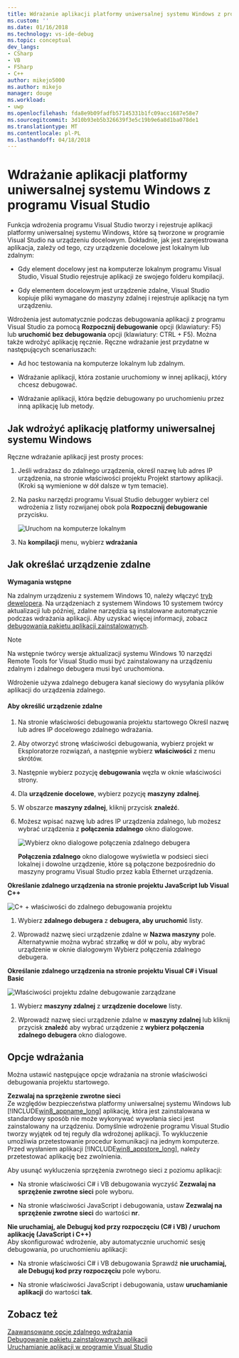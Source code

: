 ```yaml
---
title: Wdrażanie aplikacji platformy uniwersalnej systemu Windows z programu Visual Studio | Dokumentacja firmy Microsoft
ms.custom: ''
ms.date: 01/16/2018
ms.technology: vs-ide-debug
ms.topic: conceptual
dev_langs:
- CSharp
- VB
- FSharp
- C++
author: mikejo5000
ms.author: mikejo
manager: douge
ms.workload:
- uwp
ms.openlocfilehash: fda8e9b09fadfb57145331b1fc09acc1687e58e7
ms.sourcegitcommit: 3d10b93eb5b326639f3e5c19b9e6a8d1ba078de1
ms.translationtype: MT
ms.contentlocale: pl-PL
ms.lasthandoff: 04/18/2018
---
```

# <a name="deploy-uwp-apps-from-visual-studio"></a>Wdrażanie aplikacji platformy uniwersalnej systemu Windows z programu Visual Studio
  
 Funkcja wdrożenia programu Visual Studio tworzy i rejestruje aplikacji platformy uniwersalnej systemu Windows, które są tworzone w programie Visual Studio na urządzeniu docelowym. Dokładnie, jak jest zarejestrowana aplikacja, zależy od tego, czy urządzenie docelowe jest lokalnym lub zdalnym:  
  
-   Gdy element docelowy jest na komputerze lokalnym programu Visual Studio, Visual Studio rejestruje aplikacji ze swojego folderu kompilacji.  
  
-   Gdy elementem docelowym jest urządzenie zdalne, Visual Studio kopiuje pliki wymagane do maszyny zdalnej i rejestruje aplikację na tym urządzeniu.  
  
 Wdrożenia jest automatycznie podczas debugowania aplikacji z programu Visual Studio za pomocą **Rozpocznij debugowanie** opcji (klawiatury: F5) lub **uruchomić bez debugowania** opcji (klawiatury: CTRL + F5). Można także wdrożyć aplikację ręcznie. Ręczne wdrażanie jest przydatne w następujących scenariuszach:  
  
-   Ad hoc testowania na komputerze lokalnym lub zdalnym.  
  
-   Wdrażanie aplikacji, która zostanie uruchomiony w innej aplikacji, który chcesz debugować.  
  
-   Wdrażanie aplikacji, która będzie debugowany po uruchomieniu przez inną aplikację lub metody.
  
##  <a name="BKMK_How_to_deploy_a_Windows_Store_app"></a> Jak wdrożyć aplikację platformy uniwersalnej systemu Windows  
 Ręczne wdrażanie aplikacji jest prosty proces:  
  
1.  Jeśli wdrażasz do zdalnego urządzenia, określ nazwę lub adres IP urządzenia, na stronie właściwości projektu Projekt startowy aplikacji. (Kroki są wymienione w dół dalsze w tym temacie).  
  
2.  Na pasku narzędzi programu Visual Studio debugger wybierz cel wdrożenia z listy rozwijanej obok pola **Rozpocznij debugowanie** przycisku.  
  
     ![Uruchom na komputerze lokalnym](../debugger/media/vsrun_f5_local.png "VSRUN_F5_Local")  
  
3.  Na **kompilacji** menu, wybierz **wdrażania**  
  
##  <a name="BKMK_How_to_specify_a_remote_device"></a> Jak określać urządzenie zdalne  

**Wymagania wstępne**  
  
Na zdalnym urządzeniu z systemem Windows 10, należy włączyć [tryb dewelopera](/windows/uwp/get-started/enable-your-device-for-development). Na urządzeniach z systemem Windows 10 systemem twórcy aktualizacji lub później, zdalne narzędzia są instalowane automatycznie podczas wdrażania aplikacji. Aby uzyskać więcej informacji, zobacz [debugowania pakietu aplikacji zainstalowanych](../debugger/debug-installed-app-package.md).

> [!NOTE]
> Na wstępnie twórcy wersje aktualizacji systemu Windows 10 narzędzi Remote Tools for Visual Studio musi być zainstalowany na urządzeniu zdalnym i zdalnego debugera musi być uruchomiona.
  
Wdrożenie używa zdalnego debugera kanał sieciowy do wysyłania plików aplikacji do urządzenia zdalnego.  
  
#### <a name="to-specify-a-remote-device"></a>Aby określić urządzenie zdalne  
  
1.  Na stronie właściwości debugowania projektu startowego Określ nazwę lub adres IP docelowego zdalnego wdrażania.  
  
2.  Aby otworzyć stronę właściwości debugowania, wybierz projekt w Eksploratorze rozwiązań, a następnie wybierz **właściwości** z menu skrótów.  
  
3.  Następnie wybierz pozycję **debugowania** węzła w oknie właściwości strony.

4. Dla **urządzenie docelowe**, wybierz pozycję **maszyny zdalnej**.

5. W obszarze **maszyny zdalnej**, kliknij przycisk **znaleźć**.
  
4.  Możesz wpisać nazwę lub adres IP urządzenia zdalnego, lub możesz wybrać urządzenia z **połączenia zdalnego** okno dialogowe.  
  
     ![Wybierz okno dialogowe połączenia zdalnego debugera](../debugger/media/vsrun_selectremotedebuggerdlg.png "VSRUN_SelectRemoteDebuggerDlg")  
  
     **Połączenia zdalnego** okno dialogowe wyświetla w podsieci sieci lokalnej i dowolne urządzenie, które są połączone bezpośrednio do maszyny programu Visual Studio przez kabla Ethernet urządzenia.  
  
 **Określanie zdalnego urządzenia na stronie projektu JavaScript lub Visual C++**  
  
 ![C&#43; &#43; właściwości do zdalnego debugowania projektu](../debugger/media/vsrun_cpp_projprop_remote.png "VSRUN_CPP_ProjProp_Remote")  
  
1.  Wybierz **zdalnego debugera** z **debugera, aby uruchomić** listy.  
  
2.  Wprowadź nazwę sieci urządzenie zdalne w **Nazwa maszyny** pole. Alternatywnie można wybrać strzałkę w dół w polu, aby wybrać urządzenie w oknie dialogowym Wybierz połączenia zdalnego debugera.  
  
 **Określanie zdalnego urządzenia na stronie projektu Visual C# i Visual Basic**  
  
 ![Właściwości projektu zdalne debugowanie zarządzane](../debugger/media/vsrun_managed_projprop_remote.png "VSRUN_Managed_ProjProp_Remote")  
  
1.  Wybierz **maszyny zdalnej** z **urządzenie docelowe** listy.  
  
2.  Wprowadź nazwę sieci urządzenie zdalne w **maszyny zdalnej** lub kliknij przycisk **znaleźć** aby wybrać urządzenie z **wybierz połączenia zdalnego debugera** okno dialogowe.  
  
##  <a name="BKMK_Deployment_options"></a> Opcje wdrażania  
 Można ustawić następujące opcje wdrażania na stronie właściwości debugowania projektu startowego.  
  
 **Zezwalaj na sprzężenie zwrotne sieci**  
 Ze względów bezpieczeństwa platformy uniwersalnej systemu Windows lub [!INCLUDE[win8_appname_long](../debugger/includes/win8_appname_long_md.md)] aplikację, która jest zainstalowana w standardowy sposób nie może wykonywać wywołania sieci jest zainstalowany na urządzeniu. Domyślnie wdrożenie programu Visual Studio tworzy wyjątek od tej reguły dla wdrożonej aplikacji. To wykluczenie umożliwia przetestowanie procedur komunikacji na jednym komputerze. Przed wysłaniem aplikacji [!INCLUDE[win8_appstore_long](../debugger/includes/win8_appstore_long_md.md)], należy przetestować aplikację bez zwolnienia.  
  
 Aby usunąć wykluczenia sprzężenia zwrotnego sieci z poziomu aplikacji:  
  
-   Na stronie właściwości C# i VB debugowania wyczyść **Zezwalaj na sprzężenie zwrotne sieci** pole wyboru.  
  
-   Na stronie właściwości JavaScript i debugowania, ustaw **Zezwalaj na sprzężenie zwrotne sieci** do wartości **nr**.  
  
 **Nie uruchamiaj, ale Debuguj kod przy rozpoczęciu (C# i VB) / uruchom aplikację (JavaScript i C++)**  
 Aby skonfigurować wdrożenie, aby automatycznie uruchomić sesję debugowania, po uruchomieniu aplikacji:  
  
-   Na stronie właściwości C# i VB debugowania Sprawdź **nie uruchamiaj, ale Debuguj kod przy rozpoczęciu** pole wyboru.  
  
-   Na stronie właściwości JavaScript i debugowania, ustaw **uruchamianie aplikacji** do wartości **tak**.  
  
## <a name="see-also"></a>Zobacz też  
 [Zaawansowane opcje zdalnego wdrażania](/windows/uwp/debug-test-perf/deploying-and-debugging-uwp-apps#advanced-remote-deployment-options)  
 [Debugowanie pakietu zainstalowanych aplikacji](../debugger/debug-installed-app-package.md)   
 [Uruchamianie aplikacji w programie Visual Studio](../debugger/run-store-apps-from-visual-studio.md)